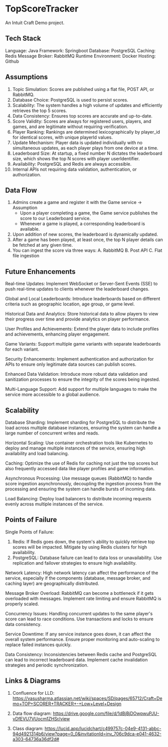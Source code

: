 # TopScoreTracker
An Intuit Craft Demo project.


## Tech Stack
Language: Java
Framework: Springboot
Database: PostgreSQL
Caching: Redis
Message Broker: RabbitMQ
Runtime Environment: Docker
Hosting: Github


## Assumptions 
1. Topic Simulation: Scores are published using a flat file, POST API, or RabbitMQ.
2. Database Choice: PostgreSQL is used to persist scores.
3. Scalability: The system handles a high volume of updates and efficiently retrieves the top 5 scores.
4. Data Consistency: Ensures top scores are accurate and up-to-date.
5. Score Validity: Scores are always for registered users, players, and games, and are legitimate without requiring verification.
6. Player Ranking: Rankings are determined lexicographically by player_id for identical scores, with unique playerId values.
7. Update Mechanism: Player data is updated individually with no simultaneous updates, as each player plays from one device at a time.
8. Leaderboard Size: At startup, a fixed number N dictates the leaderboard size, which shows the top N scores with player userIdentifier.
9. Availability: PostgreSQL and Redis are always accessible.
10. Internal APIs not requiring data validation, authentication, or authorization.


## Data Flow 
1. Admins create a game and register it with the Game service -> Assumption
    * Upon a player completing a game, the Game service publishes the score to our Leaderboard service.
    * Whenever a game is played, a corresponding leaderboard is available.
2. Upon addition of new scores, the leaderboard is dynamically updated.
3. After a game has been played, at least once, the top N player details can be fetched at any given time.
4. You can ingest the score via three ways:
   A. RabbitMQ
   B. Post API
   C. Flat file ingestion


## Future Enhancements
Real-time Updates: Implement WebSocket or Server-Sent Events (SSE) to push real-time updates to clients whenever the leaderboard changes.

Global and Local Leaderboards: Introduce leaderboards based on different criteria such as geographic location, age group, or game level.

Historical Data and Analytics: Store historical data to allow players to view their progress over time and provide analytics on player performance.

User Profiles and Achievements: Extend the player data to include profiles and achievements, enhancing player engagement.

Game Variants: Support multiple game variants with separate leaderboards for each variant.

Security Enhancements: Implement authentication and authorization for APIs to ensure only legitimate data sources can publish scores.

Enhanced Data Validation: Introduce more robust data validation and sanitization processes to ensure the integrity of the scores being ingested.

Multi-Language Support: Add support for multiple languages to make the service more accessible to a global audience.


## Scalability
Database Sharding: Implement sharding for PostgreSQL to distribute the load across multiple database instances, ensuring the system can handle a large number of concurrent writes and reads.

Horizontal Scaling: Use container orchestration tools like Kubernetes to deploy and manage multiple instances of the service, ensuring high availability and load balancing.

Caching: Optimize the use of Redis for caching not just the top scores but also frequently accessed data like player profiles and game information.

Asynchronous Processing: Use message queues (RabbitMQ) to handle score ingestion asynchronously, decoupling the ingestion process from the processing and ensuring the system can handle bursts of incoming data.

Load Balancing: Deploy load balancers to distribute incoming requests evenly across multiple instances of the service.


## Points of Failure
Single Points of Failure:
   1. Redis: If Redis goes down, the system's ability to quickly retrieve top scores will be impacted. Mitigate by using Redis clusters for high availability.
   2. PostgreSQL: Database failure can lead to data loss or unavailability. Use replication and failover strategies to ensure high availability.

Network Latency: High network latency can affect the performance of the service, especially if the components (database, message broker, and caching layer) are geographically distributed.

Message Broker Overload: RabbitMQ can become a bottleneck if it gets overloaded with messages. Implement rate limiting and ensure RabbitMQ is properly scaled.

Concurrency Issues: Handling concurrent updates to the same player's score can lead to race conditions. Use transactions and locks to ensure data consistency.

Service Downtime: If any service instance goes down, it can affect the overall system performance. Ensure proper monitoring and auto-scaling to replace failed instances quickly.

Data Consistency: Inconsistencies between Redis cache and PostgreSQL can lead to incorrect leaderboard data. Implement cache invalidation strategies and periodic synchronization.


## Links & Diagrams

1. Confluence for LLD:
https://vasusharma.atlassian.net/wiki/spaces/SD/pages/65712/Craft+Demo+TOP+SCORER+TRACKER+-+Low+Level+Design

2. Data flow diagram:
https://drive.google.com/file/d/1dBjBjDOwpwuPJU-vDfEVU7VUocm1ZHSr/view

3. Class diagram:
https://lucid.app/lucidchart/c499757c-04e9-4131-abbc-94d4921314b6/view?page=0_0&invitationId=inv_706c9dca-e041-4632-a303-64736a36df2d#
